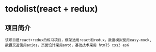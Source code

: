 # todolist(react + redux)
## 项目简介
    该项目是react+redux的练习项目，框架选用react和redux，数据模拟使用easy-mock,   
    数据交互使用axios，页面设计采用antd，基础技术采用 html5 css3 es6
